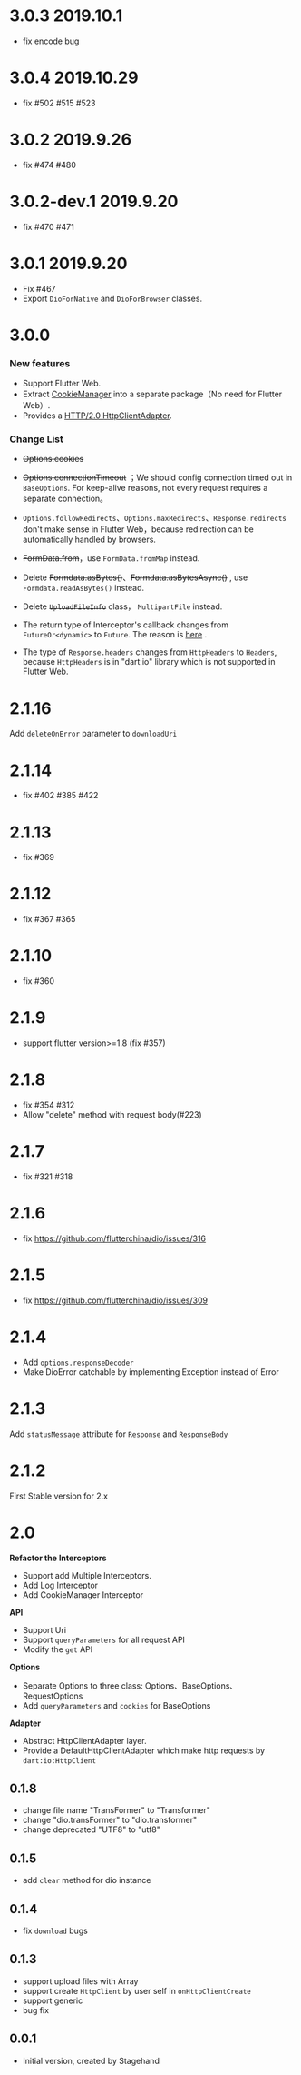 # 3.0.3  2019.10.1

- fix encode bug

# 3.0.4 2019.10.29

- fix #502 #515 #523

# 3.0.2  2019.9.26

- fix #474 #480

# 3.0.2-dev.1 2019.9.20

- fix #470 #471

# 3.0.1 2019.9.20

- Fix #467
- Export `DioForNative` and `DioForBrowser` classes.

# 3.0.0

### New features

- Support Flutter Web.
- Extract [CookieManager](https://github.com/flutterchina/dio/tree/master/plugins/cookie_manager) into a separate package（No need for Flutter Web）.
- Provides a [HTTP/2.0 HttpClientAdapter](https://github.com/flutterchina/dio/tree/master/plugins/http2_adapter).

### Change List

- ~~Options.cookies~~

- ~~Options.connectionTimeout~~ ；We should config connection timed out  in `BaseOptions`.  For keep-alive reasons, not every request requires a separate connection。

- `Options.followRedirects`、`Options.maxRedirects`、`Response.redirects`  don't make sense in Flutter Web，because redirection  can be automatically handled by browsers.

- ~~FormData.from~~，use `FormData.fromMap` instead.

- Delete ~~Formdata.asBytes()~~、~~Formdata.asBytesAsync()~~ , use `Formdata.readAsBytes()` instead.

- Delete ~~`UploadFileInfo`~~ class， `MultipartFile` instead.

- The return type of Interceptor's callback changes from `FutureOr<dynamic>` to `Future`. The reason is [here](https://dart.dev/guides/language/effective-dart/design#avoid-using-futureort-as-a-return-type) .

- The type of `Response.headers` changes from `HttpHeaders` to `Headers`, because `HttpHeaders` is in "dart:io" library which is not supported in Flutter Web.

  




# 2.1.16

Add `deleteOnError` parameter to `downloadUri`

# 2.1.14

- fix #402 #385 #422

# 2.1.13

- fix #369

# 2.1.12

- fix #367 #365

# 2.1.10

- fix #360

# 2.1.9

- support flutter version>=1.8 (fix #357)


# 2.1.8

- fix #354 #312
- Allow "delete" method with request body(#223)

# 2.1.7

- fix #321 #318

# 2.1.6

- fix https://github.com/flutterchina/dio/issues/316

# 2.1.5

- fix https://github.com/flutterchina/dio/issues/309

# 2.1.4

- Add `options.responseDecoder`
- Make DioError catchable by implementing Exception instead of Error

# 2.1.3

Add `statusMessage` attribute for `Response` and `ResponseBody`

# 2.1.2

First Stable version for 2.x

# 2.0

**Refactor the Interceptors**
- Support add Multiple Interceptors.
- Add Log Interceptor
- Add CookieManager Interceptor

**API**
- Support Uri
- Support `queryParameters` for all request API
- Modify the `get` API

**Options**
- Separate Options to three class: Options、BaseOptions、RequestOptions
- Add `queryParameters` and `cookies` for BaseOptions

**Adapter**
- Abstract HttpClientAdapter layer.
- Provide a DefaultHttpClientAdapter which make http requests by `dart:io:HttpClient`

## 0.1.8

- change file name "TransFormer" to "Transformer"
- change "dio.transFormer" to "dio.transformer"
- change deprecated "UTF8" to "utf8"

## 0.1.5

- add `clear` method for dio instance

## 0.1.4

- fix `download` bugs

## 0.1.3

- support upload files with Array
- support create `HttpClient` by user self in `onHttpClientCreate`
- support generic
- bug fix

## 0.0.1

- Initial version, created by Stagehand
